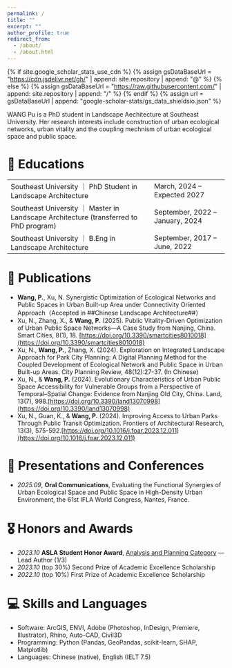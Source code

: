 ```yaml
---
permalink: /
title: ""
excerpt: ""
author_profile: true
redirect_from: 
  - /about/
  - /about.html
---
```


{% if site.google_scholar_stats_use_cdn %}
{% assign gsDataBaseUrl = "https://cdn.jsdelivr.net/gh/" | append: site.repository | append: "@" %}
{% else %}
{% assign gsDataBaseUrl = "https://raw.githubusercontent.com/" | append: site.repository | append: "/" %}
{% endif %}
{% assign url = gsDataBaseUrl | append: "google-scholar-stats/gs_data_shieldsio.json" %}

<span class='anchor' id='about-me'></span>



WANG Pu is a PhD student in Landscape Aechitecture at Southeast University. Her research interests include construction of urban ecological networks, urban vitality and the coupling mechnism of urban ecological space and public space.



# 📖 Educations
<table class="edu-table">
  <tr>
    <td>Southeast University ｜ PhD Student in Landscape Architecture</td>
    <td class="edu-right">March, 2024 – Expected 2027</td>
  </tr>
  <tr>
    <td>Southeast University ｜ Master in Landscape Architecture (transferred to PhD program)</td>
    <td class="edu-right">September, 2022 – January, 2024</td>
  </tr>
  <tr>
    <td>Southeast University ｜ B.Eng in Landscape Architecture</td>
    <td class="edu-right">September, 2017 – June, 2022</td>
  </tr>
</table>


# 📝 Publications 
- **Wang, P.**, Xu, N. Synergistic Optimization of Ecological Networks and Public Spaces in Urban Built-up Area under Connectivity Oriented Approach（Accepted in ##Chinese Landscape Architecture##）
- Xu, N., Zhang, X., & **Wang, P.** (2025). Public Vitality-Driven Optimization of Urban Public Space Networks—A Case Study from Nanjing, China. Smart Cities, 8(1), 18. [https://doi.org/10.3390/smartcities8010018](https://doi.org/10.3390/smartcities8010018)
- Xu, N., **Wang, P.**, Zhang, X. (2024). Exploration on Integrated Landscape Approach for Park City Planning: A Digital Planning Method for the Coupled Development of Ecological Network and Public Space in Urban Built-up Areas. City Planning Review, 48(12):27-37. (In Chinese)
- Xu, N., & **Wang, P.** (2024). Evolutionary Characteristics of Urban Public Space Accessibility for Vulnerable Groups from a Perspective of Temporal–Spatial Change: Evidence from Nanjing Old City, China. Land, 13(7), 998.[https://doi.org/10.3390/land13070998](https://doi.org/10.3390/land13070998)
- Xu, N., Guan, K., & **Wang, P.** (2024). Improving Access to Urban Parks Through Public Transit Optimization. Frontiers of Architectural Research, 13(3), 575-592.[https://doi.org/10.1016/j.foar.2023.12.011](https://doi.org/10.1016/j.foar.2023.12.011)


# 💬 Presentations and Conferences
- *2025.09*,  **Oral Communications**, Evaluating the Functional Synergies of Urban Ecological Space and Public Space in High-Density Urban Environment, the 61st IFLA World Congress, Nantes, France. 


# 🎖 Honors and Awards
- *2023.10*  **ASLA Student Honor Award**, [Analysis and Planning Category](https://www.asla.org/2023studentawards/8324.html) — Lead Author (1/3)
- *2023.10*  (top 30%) Second Prize of Academic Excellence Scholarship
- *2022.10*  (top 10%) First Prize of Academic Excellence Scholarship


# 💻 Skills and Languages
- Software: ArcGIS, ENVI, Adobe (Photoshop, InDesign, Premiere, Illustrator), Rhino, Auto-CAD, Civil3D
- Programming: Python (Pandas, GeoPandas, scikit-learn, SHAP, Matplotlib)
- Languages: Chinese (native), English (IELT 7.5)
